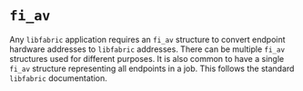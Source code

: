 # `fi_av`

Any `libfabric` application requires an `fi_av` structure to convert endpoint hardware addresses to `libfabric` addresses.
There can be multiple `fi_av` structures used for different purposes.
It is also common to have a single `fi_av` structure representing all endpoints in a job. This follows the standard `libfabric` documentation.
